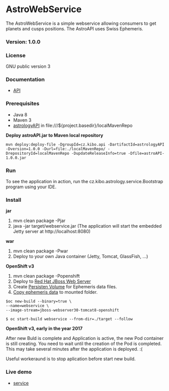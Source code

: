 # AstroWebService
The AstroWebService is a simple webservice allowing consumers to get planets and cusps positions. The AstroAPI uses Swiss Ephemeris.

### Version: 1.0.0

### License
GNU public version 3

### Documentation
- [API](http://docs.astrologyapi.apiary.io)

### Prerequisites
- Java 8
- Maven 3	
- [astrologyAPI](https://github.com/Kibo/AstroAPI) in file:///${project.basedir}/localMavenRepo

**Deploy astroAPI.jar to Maven local repository**
``` 
mvn deploy:deploy-file -DgroupId=cz.kibo.api -DartifactId=astrologyAPI -Dversion=1.0.0 -Durl=file:./localMavenRepo/ -DrepositoryId=localMavenRepo -DupdateReleaseInfo=true -Dfile=astroAPI-1.0.0.jar
```

### Run
To see the application in action, run the cz.kibo.astrology.service.Bootstrap program using your IDE.

### Install
**jar**
1. mvn clean package -Pjar
2. java -jar target/webservice.jar
(The application will start the embedded Jetty server at http://localhost:8080)

**war**
1. mvn clean package -Pwar
2. Deploy to your own Java container (Jetty, Tomcat, GlassFish, ...)

**OpenShift v3**
1. mvn clean package -Popenshift
2. Deploy to [Red Hat JBoss Web Server](https://access.redhat.com/documentation/en-us/red_hat_jboss_middleware_for_openshift/3/html-single/red_hat_jboss_web_server_for_openshift/)
3. Create [Persisten Volume](https://docs.openshift.com/enterprise/3.0/dev_guide/persistent_volumes.html) for Ephemeris data files.
4. [Copy ephemeris data](https://docs.openshift.com/enterprise/3.1/dev_guide/copy_files_to_container.html) to mounted folder.

``` 
$oc new-build --binary=true \
--name=webservice \
--image-stream=jboss-webserver30-tomcat8-openshift
```
```
$ oc start-build webservice --from-dir=./target --follow
```

**OpenShift v3, early in the year 2017**

After new Buld is complete and Application is active, the new Pod container is still creating.
You need to wait until the creation of the Pod is completed. This may take several minutes after the application is deployed. :(

Useful workeraund is to stop aplication before start new build.

### Live demo
- [service](http://api-swissephemeris.1d35.starter-us-east-1.openshiftapps.com/)
